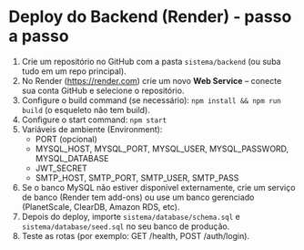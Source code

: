 
# Deploy do Backend (Render) - passo a passo

1. Crie um repositório no GitHub com a pasta `sistema/backend` (ou suba tudo em um repo principal).
2. No Render (https://render.com) crie um novo **Web Service** – conecte sua conta GitHub e selecione o repositório.
3. Configure o build command (se necessário): `npm install && npm run build` (o esqueleto não tem build).
4. Configure o start command: `npm start`
5. Variáveis de ambiente (Environment):
   - PORT (opcional)
   - MYSQL_HOST, MYSQL_PORT, MYSQL_USER, MYSQL_PASSWORD, MYSQL_DATABASE
   - JWT_SECRET
   - SMTP_HOST, SMTP_PORT, SMTP_USER, SMTP_PASS
6. Se o banco MySQL não estiver disponível externamente, crie um serviço de banco (Render tem add-ons) ou use um banco gerenciado (PlanetScale, ClearDB, Amazon RDS, etc).
7. Depois do deploy, importe `sistema/database/schema.sql` e `sistema/database/seed.sql` no seu banco de produção.
8. Teste as rotas (por exemplo: GET /health, POST /auth/login).
